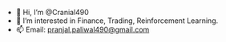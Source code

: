 - 👋 Hi, I’m @Cranial490
- 👀 I’m interested in Finance, Trading, Reinforcement Learning.
- 📫 Email: pranjal.paliwal490@gmail.com

<!---
Cranial490/Cranial490 is a ✨ special ✨ repository because its `README.md` (this file) appears on your GitHub profile.
You can click the Preview link to take a look at your changes.
--->
